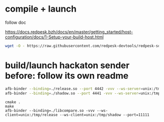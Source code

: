 

# compile + launch

follow doc

https://docs.redpesk.bzh/docs/en/master/getting_started/host-configuration/docs/1-Setup-your-build-host.html

```bash
wget -O - https://raw.githubusercontent.com/redpesk-devtools/redpesk-sdk-tools/master/install-redpesk-sdk.sh | bash
```


# build/launch hackaton sender before: follow its own readme

```bash
afb-binder --binding=./release.so --port 4442 -vvv --ws-server=unix:/tmp/release &
afb-binder --binding=./shadow.so --port 4441 -vvv --ws-server=unix:/tmp/shadow &
```


```
cmake .
make
afb-binder --binding=./libcompare.so -vvv --ws-client=unix:/tmp/release --ws-client=unix:/tmp/shadow --port=11111
```
